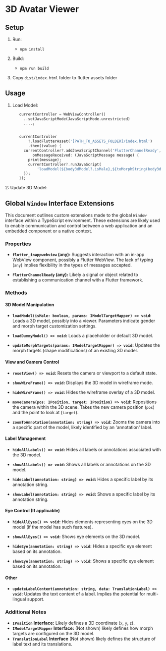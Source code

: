 # 3D Avatar Viewer

## Setup

1. Run:

   - `npm install`

2. Build:

   - `npm run build`

3. Copy `dist/index.html` folder to flutter assets folder

## Usage

1. Load Model:

   ```dart
      currentController = WebViewController()
        ..setJavaScriptMode(JavaScriptMode.unrestricted)
        ....;


      currentController
          ?.loadFlutterAsset('[PATH_TO_ASSETS_FOLDER]/index.html')
          .then((value) {
        currentController?.addJavaScriptChannel('FlutterChannelReady',
            onMessageReceived: (JavaScriptMessage message) {
          print(message);
          currentController?.runJavaScript(
              'loadModel(${body3dModel?.isMale},${toMorphString(body3dModel?.currentMorphInfluences ?? {})});');
        });
      });
   ```

2: Update 3D Model:

## Global `Window` Interface Extensions

This document outlines custom extensions made to the global `Window` interface within a TypeScript environment. These extensions are likely used to enable communication and control between a web application and an embedded component or a native context.

### Properties

- **`flutter_inappwebview` (any):** Suggests interaction with an in-app WebView component, possibly a Flutter WebView. The lack of typing (`any`) implies flexibility in the types of messages accepted.

- **`FlutterChannelReady` (any):** Likely a signal or object related to establishing a communication channel with a Flutter framework.

### Methods

#### 3D Model Manipulation

- **`loadModel(isMale: boolean, params: IModelTargetMapper) => void`:** Loads a 3D model, possibly into a viewer. Parameters indicate gender and morph target customization settings.

- **`loadDummyModel() => void`:** Loads a placeholder or default 3D model.

- **`updateMorphTargets(params: IModelTargetMapper) => void`:** Updates the morph targets (shape modifications) of an existing 3D model.

#### View and Camera Control

- **`resetView() => void`:** Resets the camera or viewport to a default state.

- **`showWireFrame() => void`:** Displays the 3D model in wireframe mode.

- **`hideWireFrame() => void`:** Hides the wireframe overlay of a 3D model.

- **`moveCamera(pos: IPosition, target: IPosition) => void`:** Repositions the camera within the 3D scene. Takes the new camera position (`pos`) and the point to look at (`target`).

- **`zoomToAnnotation(annotation: string) => void`:** Zooms the camera into a specific part of the model, likely identified by an 'annotation' label.

#### Label Management

- **`hideAllLabels() => void`:** Hides all labels or annotations associated with the 3D model.

- **`showAllLabels() => void`:** Shows all labels or annotations on the 3D model.

- **`hideLabel(annotation: string) => void`:** Hides a specific label by its annotation string.

- **`showLabel(annotation: string) => void`:** Shows a specific label by its annotation string.

#### Eye Control (If applicable)

- **`hideAllEyes() => void`:** Hides elements representing eyes on the 3D model (if the model has such features).

- **`showAllEyes() => void`:** Shows eye elements on the 3D model.

- **`hideEye(annotation: string) => void`:** Hides a specific eye element based on its annotation.

- **`showEye(annotation: string) => void`:** Shows a specific eye element based on its annotation.

#### Other

- **`updateLabelContent(annotation: string, data: TranslationLabel) => void`:** Updates the text content of a label. Implies the potential for multi-lingual support.

### Additional Notes

- **`IPosition` Interface:** Likely defines a 3D coordinate (`x`, `y`, `z`).
- **`IModelTargetMapper` Interface:** (Not shown) likely defines how morph targets are configured on the 3D model.
- **`TranslationLabel` Interface** (Not shown) likely defines the structure of label text and its translations.
